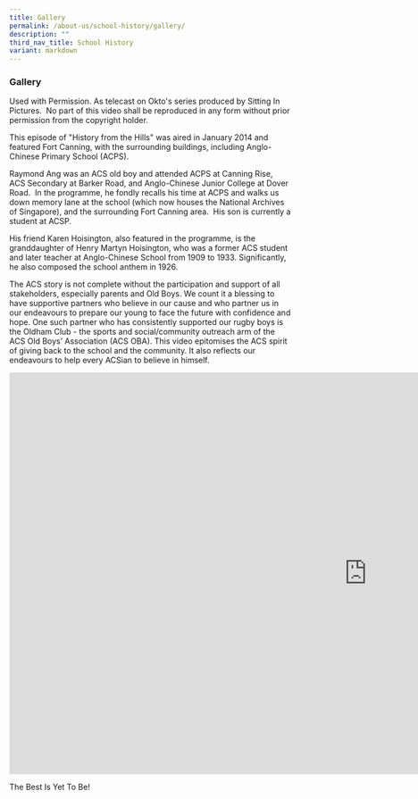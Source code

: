 ```yaml
---
title: Gallery
permalink: /about-us/school-history/gallery/
description: ""
third_nav_title: School History
variant: markdown
---
```

### **Gallery**

Used with Permission. As telecast on Okto's series produced by Sitting In Pictures. &nbsp;No part of this video shall be reproduced in any form without prior permission from the copyright holder.

This episode of "History from the Hills" was aired in January 2014 and featured Fort Canning, with the surrounding buildings, including Anglo-Chinese Primary School (ACPS). &nbsp;

Raymond Ang was an ACS old boy and attended ACPS at Canning Rise, ACS Secondary at Barker Road, and Anglo-Chinese Junior College at Dover Road. &nbsp;In the programme, he fondly recalls his time at ACPS and walks us down memory lane at the school (which now houses the National Archives of Singapore), and the surrounding Fort Canning area. &nbsp;His son is currently a student at ACSP.

His friend Karen Hoisington, also featured in the programme, is the granddaughter of Henry Martyn Hoisington, who was a former ACS student and later teacher at Anglo-Chinese School from 1909 to 1933.
Significantly, he also composed the school anthem in 1926.

The ACS story is not complete without the participation and support of all stakeholders, especially parents and Old Boys. We count it a blessing to have supportive partners who believe in our cause and who partner us in our endeavours to prepare our young to face the future with confidence and hope. One such partner who has consistently supported our rugby boys is the Oldham Club - the sports and social/community outreach arm of the ACS Old Boys’ Association (ACS OBA). This video epitomises the ACS spirit of giving back to the school and the community. It also reflects our endeavours to help every ACSian to believe in himself.


<iframe allowfullscreen="" allow="accelerometer; autoplay; clipboard-write; encrypted-media; gyroscope; picture-in-picture; web-share" frameborder="0" title="Red Blue Gold Days of 1 Canning Rise | NTU-AHA films 2024" src="https://www.youtube.com/embed/boVl98d_iIc" height="720" width="1280"></iframe>

The Best Is Yet To Be!